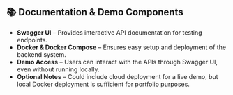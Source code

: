 ## 📚 Documentation & Demo Components
- **Swagger UI** – Provides interactive API documentation for testing endpoints.
- **Docker & Docker Compose** – Ensures easy setup and deployment of the backend system.
- **Demo Access** – Users can interact with the APIs through Swagger UI, even without running locally.
- **Optional Notes** – Could include cloud deployment for a live demo, but local Docker deployment is sufficient for portfolio purposes.